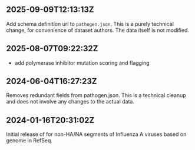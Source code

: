 ## 2025-09-09T12:13:13Z

Add schema definition url to `pathogen.json`. This is a purely technical change, for convenience of dataset authors. The data itself is not modified.

## 2025-08-07T09:22:32Z

- add polymerase inhibitor mutation scoring and flagging

## 2024-06-04T16:27:23Z

Removes redundant fields from pathogen.json. This is a technical cleanup and does not involve any changes to the actual data.

## 2024-01-16T20:31:02Z

Initial release of for non-HA/NA segments of Influenza A viruses based on genome in RefSeq.
